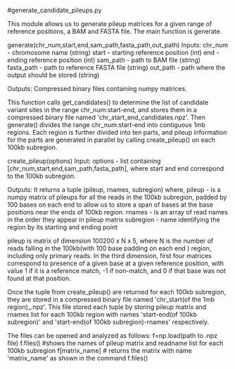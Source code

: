 #generate_candidate_pileups.py

This module allows us to generate pileup matrices for a given range of reference positions, a BAM and FASTA file. The main function is  generate.

generate(chr_num,start,end,sam_path,fasta_path,out_path)
Inputs:
chr_num - chromosome name (string)
start - starting reference position (int)
end - ending reference position (int)
sam_path - path to BAM file (string)
fasta_path - path to reference FASTA file (string)
out_path - path where the output should be stored (string)

Outputs:
Compressed binary files containing numpy matrices.

This function calls get_candidates() to determine the list of candidate variant sites in the range chr_num:start-end, and stores them in a compressed binary file named 'chr_start_end_candidates.npz'. Then generate() divides the range chr_num:start-end into contiguous 1mb regions. Each region is further divided into ten parts, and pileup information for the parts
are generated in parallel by calling create_pileup() on each 100kb subregion. 

create_pileup(options)
Input:
options - list containing [chr_num,start,end,sam_path,fasta_path], where start and end correspond to the 100kb subregion.

Outputs:
It returns a tuple (pileup, rnames, subregion) where,
pileup - is a numpy matrix of pileups for all the reads in the 100kb subregion, padded by 100 bases on each end to allow us to store a span of bases at the base positions near the ends of 100kb region.
rnames - is an array of read names in the order they appear in pileup matrix
subregion - name identifying the region by its starting and ending point

pileup is matrix of dimension 100200 x N x 5, where N is the number of reads falling in the 100kb(with 100 base padding on each end ) region, including only primary reads.
In the third dimension, first four matrices correspond to presence of a given base at a given reference position, with value 1 if it is a reference match, -1 if non-match, and 0 if that base was not found at that position.

Once the tuple from create_pileup() are returned for each 100kb subregion, they are stored in a compressed binary file named 'chr_start(of the 1mb region)_.npz'.
This file stored each tuple by storing pileup matrix and rnames list for each 100kb region with names 'start-end(of 100kb subregion)' and 'start-end(of 100kb subregion)-rnames' respectively.

The files can be opened and analyzed as follows:
f=np.load(path to .npz file)
f.files() #shows the names of pileup matrix and readname list for each 100kb subregion
f[matrix_name] # returns the matrix with name 'matrix_name' as shown in the command f.files()
